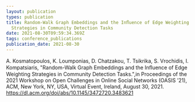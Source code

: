 ```yaml
---
layout: publication
types: publication
title: Random-Walk Graph Embeddings and the Inﬂuence of Edge Weighting
  Strategies in Community Detection Tasks
date: 2021-08-30T09:59:34.369Z
tags: conference_publications
publication_date: 2021-08-30
---
```

A. Kosmatopoulos, K. Loumponias, D. Chatzakou, T. Tsikrika, S. Vrochidis, I. Kompatsiaris, "Random-Walk Graph Embeddings and the Inﬂuence of Edge Weighting Strategies in Community Detection Tasks.",in Proceedings of the 2021 Workshop on Open Challenges in Online Social Networks (OASIS ’21), ACM, New York, NY, USA, Virtual Event, Ireland, August 30, 2021. <https://dl.acm.org/doi/abs/10.1145/3472720.3483621>